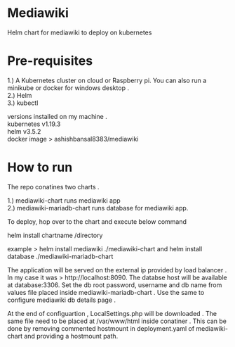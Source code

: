 # Mediawiki
Helm chart for mediawiki to deploy on kubernetes

# Pre-requisites 

1.) A Kubernetes cluster on cloud or Raspberry pi. You can also run a minikube or docker for windows desktop . \
2.) Helm \
3.) kubectl

versions installed on my machine . \
kubernetes v1.19.3 \
helm v3.5.2 \
docker image > ashishbansal8383/mediawiki

# How to run 

The repo conatines two charts . 

1.) mediawiki-chart runs mediawiki app \
2.) mediawiki-mariadb-chart runs database for mediawiki app.

To deploy, hop over to the chart and execute below command

helm install chartname /directory
 
example > helm install mediawiki ./mediawiki-chart and helm install database ./mediawiki-mariadb-chart
 
The application will be served on the external ip provided by load balancer . In my case it was > http://localhost:8090. 
The databse host will be available at database:3306. Set the db root password, username and db name from values file placed inside mediawiki-mariadb-chart . Use the same to configure mediawiki db details page .

At the end of configuartion , LocalSettings.php will be downloaded . The same file need to be placed at /var/www/html inside conatiner . This can be done by removing commented hostmount in deployment.yaml of mediawiki-chart and providing a hostmount path.
